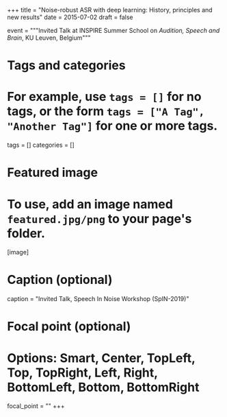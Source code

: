 +++
title = "Noise-robust ASR with deep learning: History, principles and new results"
date = 2015-07-02
draft = false

event = """Invited Talk at INSPIRE Summer School on *Audition, Speech and Brain*, KU Leuven, Belgium"""

# Tags and categories
# For example, use `tags = []` for no tags, or the form `tags = ["A Tag", "Another Tag"]` for one or more tags.
tags = []
categories = []

# Featured image
# To use, add an image named `featured.jpg/png` to your page's folder. 
[image]
  # Caption (optional)
  caption = "Invited Talk, Speech In Noise Workshop (SpIN-2019)"

  # Focal point (optional)
  # Options: Smart, Center, TopLeft, Top, TopRight, Left, Right, BottomLeft, Bottom, BottomRight
  focal_point = ""
+++
